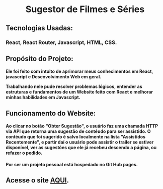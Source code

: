 <h1 align="center">Sugestor de Filmes e Séries</h1>

## Tecnologias Usadas:
### React, React Router, Javascript, HTML, CSS.

## Propósito do Projeto:
#### Ele foi feito com intuito de aprimorar meus conhecimentos em React, javascript e Desenvolvimento Web em geral. <p>Trabalhando nele pude resolver problemas lógicos, entender as estruturas e fundamentos de um Website feito com React e melhorar minhas habilidades em Javascript.</p>

## Funcionamento do Website:
#### Ao clicar no botão "Obter Sugestão", o usuário faz uma chamada HTTP via API que retorna uma sugestão de contéudo para ser assistido. O contéudo que foi sugerido é salvo localmente na lista "Assistidos Recentemente", e partir daí o usuário pode assistir o trailer se estiver disponível, ver as sugestões que ele já recebeu descendo a página, ou refazer o pedido.
#### Por ser um projeto pessoal está hospedado no Git Hub pages.

## Acesse o site <a href="https://caiouser2.github.io/project-ramdom-movies-suggestions-react/">AQUI</a>.
